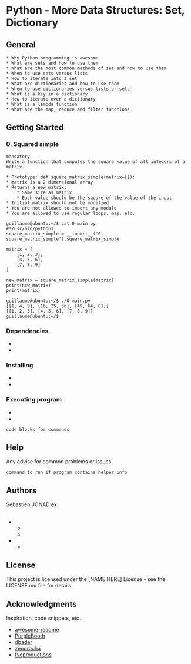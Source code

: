# Python - More Data Structures: Set, Dictionary



## General

    * Why Python programming is awesome
    * What are sets and how to use them
    * What are the most common methods of set and how to use them
    * When to use sets versus lists 
    * How to iterate into a set
    * What are dictionaries and how to use them
    * When to use dictionaries versus lists or sets
    * What is a key in a dictionary
    * How to iterate over a dictionary
    * What is a lambda function
    * What are the map, reduce and filter functions



## Getting Started

### 0. Squared simple
    mandatory
    Write a function that computes the square value of all integers of a matrix.

    * Prototype: def square_matrix_simple(matrix=[]):
    * matrix is a 2 dimensional array
    * Returns a new matrix:
        * Same size as matrix
        * Each value should be the square of the value of the input
    * Initial matrix should not be modified
    * You are not allowed to import any module
    * You are allowed to use regular loops, map, etc.
```
guillaume@ubuntu:~/$ cat 0-main.py
#!/usr/bin/python3
square_matrix_simple = __import__('0-square_matrix_simple').square_matrix_simple

matrix = [
    [1, 2, 3],
    [4, 5, 6],
    [7, 8, 9]
]

new_matrix = square_matrix_simple(matrix)
print(new_matrix)
print(matrix)

guillaume@ubuntu:~/$ ./0-main.py
[[1, 4, 9], [16, 25, 36], [49, 64, 81]]
[[1, 2, 3], [4, 5, 6], [7, 8, 9]]
guillaume@ubuntu:~/$ 
```


















### Dependencies

* 
* 

### Installing

* 
* 

### Executing program

* 
* 
```
code blocks for commands
```

## Help

Any advise for common problems or issues.
```
command to run if program contains helper info
```

## Authors
Sebastien JONAD
ex. [](5151@holbertonstudents.com)

## 

* 
    * 
    * 
* 
    * 

## License

This project is licensed under the [NAME HERE] License - see the LICENSE.md file for details

## Acknowledgments

Inspiration, code snippets, etc.
* [awesome-readme](https://github.com/matiassingers/awesome-readme)
* [PurpleBooth](https://gist.github.com/PurpleBooth/109311bb0361f32d87a2)
* [dbader](https://github.com/dbader/readme-template)
* [zenorocha](https://gist.github.com/zenorocha/4526327)
* [fvcproductions](https://gist.github.com/fvcproductions/1bfc2d4aecb01a834b46)

